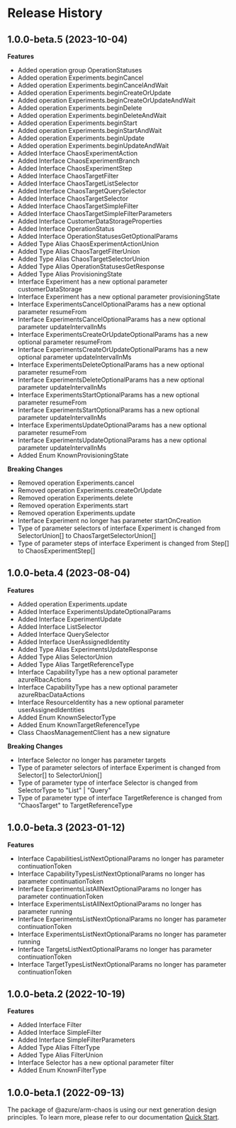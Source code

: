 # Release History
    
## 1.0.0-beta.5 (2023-10-04)
    
**Features**

  - Added operation group OperationStatuses
  - Added operation Experiments.beginCancel
  - Added operation Experiments.beginCancelAndWait
  - Added operation Experiments.beginCreateOrUpdate
  - Added operation Experiments.beginCreateOrUpdateAndWait
  - Added operation Experiments.beginDelete
  - Added operation Experiments.beginDeleteAndWait
  - Added operation Experiments.beginStart
  - Added operation Experiments.beginStartAndWait
  - Added operation Experiments.beginUpdate
  - Added operation Experiments.beginUpdateAndWait
  - Added Interface ChaosExperimentAction
  - Added Interface ChaosExperimentBranch
  - Added Interface ChaosExperimentStep
  - Added Interface ChaosTargetFilter
  - Added Interface ChaosTargetListSelector
  - Added Interface ChaosTargetQuerySelector
  - Added Interface ChaosTargetSelector
  - Added Interface ChaosTargetSimpleFilter
  - Added Interface ChaosTargetSimpleFilterParameters
  - Added Interface CustomerDataStorageProperties
  - Added Interface OperationStatus
  - Added Interface OperationStatusesGetOptionalParams
  - Added Type Alias ChaosExperimentActionUnion
  - Added Type Alias ChaosTargetFilterUnion
  - Added Type Alias ChaosTargetSelectorUnion
  - Added Type Alias OperationStatusesGetResponse
  - Added Type Alias ProvisioningState
  - Interface Experiment has a new optional parameter customerDataStorage
  - Interface Experiment has a new optional parameter provisioningState
  - Interface ExperimentsCancelOptionalParams has a new optional parameter resumeFrom
  - Interface ExperimentsCancelOptionalParams has a new optional parameter updateIntervalInMs
  - Interface ExperimentsCreateOrUpdateOptionalParams has a new optional parameter resumeFrom
  - Interface ExperimentsCreateOrUpdateOptionalParams has a new optional parameter updateIntervalInMs
  - Interface ExperimentsDeleteOptionalParams has a new optional parameter resumeFrom
  - Interface ExperimentsDeleteOptionalParams has a new optional parameter updateIntervalInMs
  - Interface ExperimentsStartOptionalParams has a new optional parameter resumeFrom
  - Interface ExperimentsStartOptionalParams has a new optional parameter updateIntervalInMs
  - Interface ExperimentsUpdateOptionalParams has a new optional parameter resumeFrom
  - Interface ExperimentsUpdateOptionalParams has a new optional parameter updateIntervalInMs
  - Added Enum KnownProvisioningState

**Breaking Changes**

  - Removed operation Experiments.cancel
  - Removed operation Experiments.createOrUpdate
  - Removed operation Experiments.delete
  - Removed operation Experiments.start
  - Removed operation Experiments.update
  - Interface Experiment no longer has parameter startOnCreation
  - Type of parameter selectors of interface Experiment is changed from SelectorUnion[] to ChaosTargetSelectorUnion[]
  - Type of parameter steps of interface Experiment is changed from Step[] to ChaosExperimentStep[]
    
    
## 1.0.0-beta.4 (2023-08-04)
    
**Features**

  - Added operation Experiments.update
  - Added Interface ExperimentsUpdateOptionalParams
  - Added Interface ExperimentUpdate
  - Added Interface ListSelector
  - Added Interface QuerySelector
  - Added Interface UserAssignedIdentity
  - Added Type Alias ExperimentsUpdateResponse
  - Added Type Alias SelectorUnion
  - Added Type Alias TargetReferenceType
  - Interface CapabilityType has a new optional parameter azureRbacActions
  - Interface CapabilityType has a new optional parameter azureRbacDataActions
  - Interface ResourceIdentity has a new optional parameter userAssignedIdentities
  - Added Enum KnownSelectorType
  - Added Enum KnownTargetReferenceType
  - Class ChaosManagementClient has a new signature

**Breaking Changes**

  - Interface Selector no longer has parameter targets
  - Type of parameter selectors of interface Experiment is changed from Selector[] to SelectorUnion[]
  - Type of parameter type of interface Selector is changed from SelectorType to "List" | "Query"
  - Type of parameter type of interface TargetReference is changed from "ChaosTarget" to TargetReferenceType
    
    
## 1.0.0-beta.3 (2023-01-12)
    
**Features**

  - Interface CapabilitiesListNextOptionalParams no longer has parameter continuationToken
  - Interface CapabilityTypesListNextOptionalParams no longer has parameter continuationToken
  - Interface ExperimentsListAllNextOptionalParams no longer has parameter continuationToken
  - Interface ExperimentsListAllNextOptionalParams no longer has parameter running
  - Interface ExperimentsListNextOptionalParams no longer has parameter continuationToken
  - Interface ExperimentsListNextOptionalParams no longer has parameter running
  - Interface TargetsListNextOptionalParams no longer has parameter continuationToken
  - Interface TargetTypesListNextOptionalParams no longer has parameter continuationToken
    
    
## 1.0.0-beta.2 (2022-10-19)
    
**Features**

  - Added Interface Filter
  - Added Interface SimpleFilter
  - Added Interface SimpleFilterParameters
  - Added Type Alias FilterType
  - Added Type Alias FilterUnion
  - Interface Selector has a new optional parameter filter
  - Added Enum KnownFilterType
    
    
## 1.0.0-beta.1 (2022-09-13)

The package of @azure/arm-chaos is using our next generation design principles. To learn more, please refer to our documentation [Quick Start](https://aka.ms/js-track2-quickstart).
